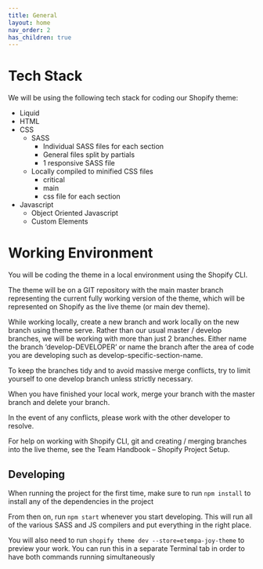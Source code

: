 ```yaml
---
title: General
layout: home
nav_order: 2
has_children: true
---
```


# Tech Stack

We will be using the following tech stack for coding our Shopify theme:

- Liquid
- HTML
- CSS
    - SASS
        - Individual SASS files for each section
        - General files split by partials
        - 1 responsive SASS file
    - Locally compiled to minified CSS files
        - critical
        - main
        - css file for each section
- Javascript
    - Object Oriented Javascript
    - Custom Elements

# Working Environment

You will be coding the theme in a local environment using the Shopify CLI. 

The theme will be on a GIT repository with the main master branch representing the current fully working version of the theme, which will be represented on Shopify as the live theme (or main dev theme). 

While working locally, create a new branch and work locally on the new branch using theme serve. Rather than our usual master / develop branches, we will be working with more than just 2 branches. Either name the branch ‘develop-DEVELOPER’ or name the branch after the area of code you are developing such as develop-specific-section-name. 

To keep the branches tidy and to avoid massive merge conflicts, try to limit yourself to one develop branch unless strictly necessary. 

When you have finished your local work, merge your branch with the master branch and delete your branch. 

In the event of any conflicts, please work with the other developer to resolve. 

For help on working with Shopify CLI, git and creating / merging branches into the live theme, see the Team Handbook – Shopify Project Setup. 

## Developing

When running the project for the first time, make sure to run `npm install` to install any of the dependencies in the project

From then on, run `npm start` whenever you start developing. This will run all of the various SASS and JS compilers and put everything in the right place.

You will also need to run `shopify theme dev --store=etempa-joy-theme` to preview your work. You can run this in a separate Terminal tab in order to have both commands running simultaneously


